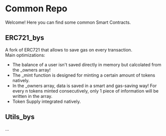 # Common Repo
Welcome! Here you can find some common Smart Contracts.
## ERC721_bys
A fork of ERC721 that allows to save gas on every transaction. <br>
Main optimizations:
- The balance of a user isn't saved directly in memory but calcolated from the  \_owners array!
- The \_mint function is designed for minting a certain amount of tokens natively.
- In the \_owners array, data is saved in a smart and gas-saving way! For every n tokens minted consecutively, only 1 piece of information will be written in the array.
- Token Supply integrated natively.
## Utils_bys
...
